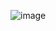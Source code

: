 ![image](https://github.com/Yangtzuchieh/Hw_3_QuickSort/assets/68135531/abe308d0-9fc2-4a78-addb-f61474513032)

